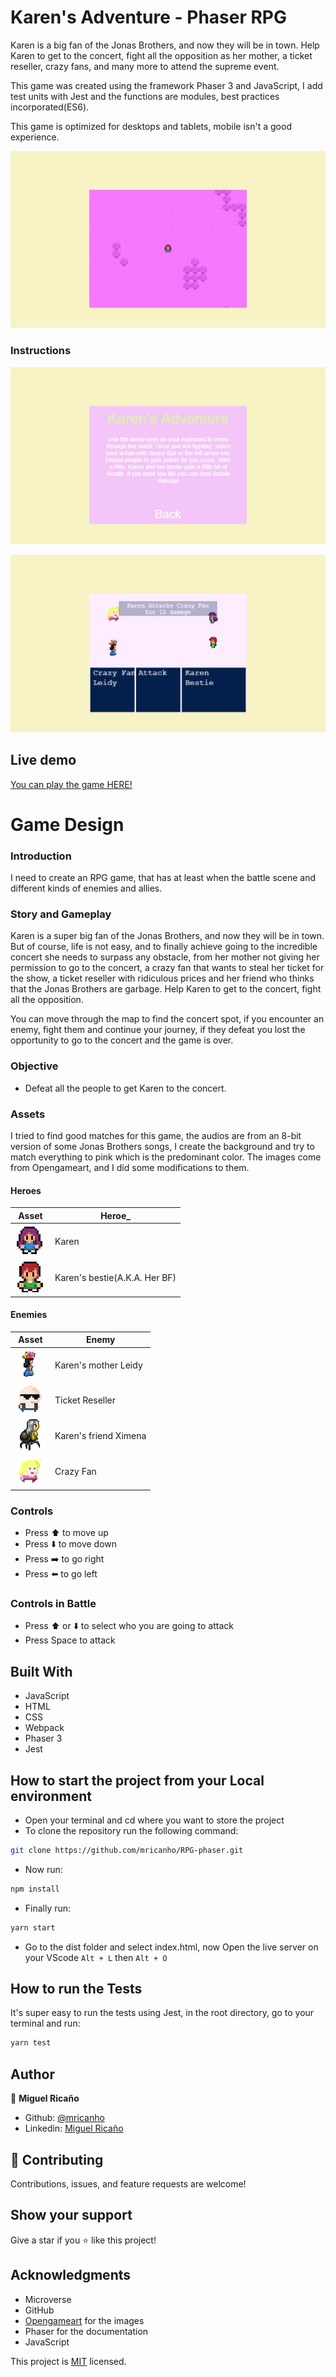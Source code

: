 # Karen's Adventure - Phaser RPG

Karen is a big fan of the Jonas Brothers, and now they will be in town. Help Karen to get to the concert, fight all the opposition as her mother, a ticket reseller, crazy fans, and many more to attend the supreme event.

This game was created using the framework Phaser 3 and JavaScript, I add test units with Jest and the functions are modules, best practices incorporated(ES6).

This game is optimized for desktops and tablets, mobile isn't a good experience.

![screenshot](dist/assets/screen-1.jpeg)

### Instructions

![screenshot](dist/assets/screen-2.jpeg)

![screenshot](dist/assets/screen-3.jpeg)

## Live demo

[You can play the game HERE!](https://nervous-hypatia-7cd6e3.netlify.app/)

# Game Design

### Introduction

I need to create an RPG game, that has at least when the battle scene and different kinds of enemies and allies.

### Story and Gameplay
Karen is a super big fan of the Jonas Brothers, and now they will be in town. But of course, life is not easy, and to finally achieve going to the incredible concert she needs to surpass any obstacle, from her mother not giving her permission to go to the concert, a crazy fan that wants to steal her ticket for the show, a ticket reseller with ridiculous prices and her friend who thinks that the Jonas Brothers are garbage. Help Karen to get to the concert, fight all the opposition. 

You can move through the map to find the concert spot, if you encounter an enemy, fight them and continue your journey, if they defeat you lost the opportunity to go to the concert and the game is over.
### Objective
- Defeat all the people to get Karen to the concert.

### Assets
I tried to find good matches for this game, the audios are from an 8-bit version of some Jonas Brothers songs, I create the background and try to match everything to pink which is the predominant color. The images come from Opengameart, and I did some modifications to them.

#### Heroes
| Asset  | Heroe_ |
| ------------- | ------------- |
| ![Karen](dist/assets/karen.png)  | Karen |
| ![Karen's boyfriend](dist/assets/bestie.png)   | Karen's bestie(A.K.A. Her BF)  |
#### Enemies
| Asset  | Enemy |
| ------------- | ------------- |
| ![Karen's mother](dist/assets/leidy.png)  | Karen's mother Leidy |
| ![Karen's mother](dist/assets/re-seller.png)   | Ticket Reseller  |
| ![Karen's mother](dist/assets/spidey.png)   | Karen's friend Ximena |
| ![Karen's mother](dist/assets/fan.png)   | Crazy Fan  |

### Controls
- Press ⬆️ to move up
- Press ⬇️ to move down
- Press ➡️ to go right
- Press ⬅️ to go left
### Controls in Battle
- Press ⬆️ or ⬇️ to select who you are going to attack
- Press Space to attack
## Built With

- JavaScript
- HTML
- CSS
- Webpack
- Phaser 3
- Jest

## How to start the project from your Local environment

- Open your terminal and cd where you want to store the project
- To clone the repository run the following command:
```bash
git clone https://github.com/mricanho/RPG-phaser.git
```
- Now run:
```bash
npm install
```
- Finally run:
```bash
yarn start
```
- Go to the dist folder and select index.html, now Open the live server on your VScode `Alt + L` then `Alt + O`

## How to run the Tests

It's super easy to run the tests using Jest, in the root directory, go to your terminal and run:
```bash
yarn test
```
## Author

👤 **Miguel Ricaño**

- Github: [@mricanho](https://github.com/mricanho)
- Linkedin: [Miguel Ricaño](https://www.linkedin.com/in/mricanho/)

## 🤝 Contributing

Contributions, issues, and feature requests are welcome!

## Show your support

Give a star if you :star: like this project!

## Acknowledgments

- Microverse
- GitHub
- [Opengameart](https://opengameart.org/) for the images
- Phaser for the documentation
- JavaScript

This project is [MIT](LICENSE) licensed.
